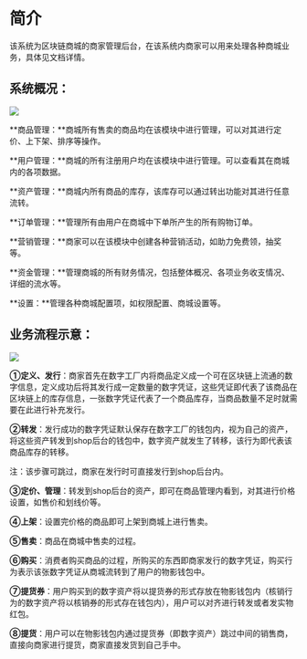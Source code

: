 # 简介

该系统为区块链商城的商家管理后台，在该系统内商家可以用来处理各种商城业务，具体见文档详情。



## 系统概况：

![](http://md.stringon.com/img/%7Bfilename%7D%7B.suffix%7D%E7%BB%98%E5%9B%BE2.jpg)

**商品管理：**商城所有售卖的商品均在该模块中进行管理，可以对其进行定价、上下架、排序等操作。

**用户管理：**商城的所有注册用户均在该模块中进行管理。可以查看其在商城内的各项数据。

**资产管理：**商城内所有商品的库存，该库存可以通过转出功能对其进行任意流转。

**订单管理：**管理所有由用户在商城中下单所产生的所有购物订单。

**营销管理：**商家可以在该模块中创建各种营销活动，如助力免费领，抽奖等。

**资金管理：**管理商城的所有财务情况，包括整体概况、各项业务收支情况、详细的流水等。

**设置：**管理各种商城配置项，如权限配置、商城设置等。



## 业务流程示意：

![](http://md.stringon.com/img/%7Bfilename%7D%7B.suffix%7D20200910180302.png)

**①定义、发行**：商家首先在数字工厂内将商品定义成一个可在区块链上流通的数字信息，定义成功后将其发行成一定数量的数字凭证，这些凭证即代表了该商品在区块链上的库存信息，一张数字凭证代表了一个商品库存，当商品数量不足时就需要在此进行补充发行。

**②转发**：发行成功的数字凭证默认保存在数字工厂的钱包内，视为自己的资产，将这些资产转发到shop后台的钱包中，数字资产就发生了转移，该行为即代表该商品库存的转移。

注：该步骤可跳过，商家在发行时可直接发行到shop后台内。

**③定价、管理**：转发到shop后台的资产，即可在商品管理内看到，对其进行价格设置，如售价和划线价等。

**④上架**：设置完价格的商品即可上架到商城上进行售卖。

**⑤售卖**：商品在商城中售卖的过程。

**⑥购买**：消费者购买商品的过程，所购买的东西即商家发行的数字凭证，购买行为表示该张数字凭证从商城流转到了用户的物影钱包中。

**⑦提货券**：用户购买到的数字资产将以提货券的形式存放在物影钱包内（核销行为的数字资产将以核销券的形式存在钱包内），用户可以对齐进行转发或者发实物红包。

**⑧提货**：用户可以在物影钱包内通过提货券（即数字资产）跳过中间的销售商，直接向商家进行提货，商家直接发货到自己手中。

## 
